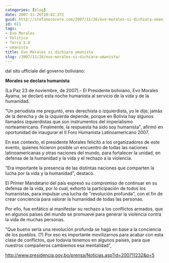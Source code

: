 ```yaml
---
categories: [blog]
date: 2007-11-26T20:42:37Z
guid: http://stefanocecere.com/2007/11/26/evo-morales-si-dichiara-umanista/
id: 611
tags:
- Evo Morales
- Politica
- Terra 2.0
- umanista
title: Evo Morales si dichiara umanista
slug: /2007/11/26/evo-morales-si-dichiara-umanista/
---
```


dal sito ufficiale del governo boliviano:

**Morales se declara humanista**
  
(La Paz 23 de noviembre, de 2007).- El Presidente boliviano, Evo Morales Ayama, se declaró esta noche humanista al servicio de la vida y de la humanidad.
  
"Un periodista me preguntó, eres derechista o izquierdista, yo le dije, jamás de la derecha y de la izquierda depende, porque en Bolivia hay algunos llamados izquierdistas que son instrumentos del imperialismo norteamericano. Finalmente, la respuesta ha sido soy humanista", afirmó en oportunidad de inaugurar el II Foro Humanista Latinoamericano 2007.
  
En ese contexto, el presidente Morales felicitó a los organizadores de este evento, quienes hicieron posible un encuentro de todas las naciones latinoamericanas y otras naciones del mundo, para fortalecer la unidad, en defensa de la humanidad y la vida y el rechazo a la violencia.
  
"Era importante la presencia de las distintas naciones que comparten la lucha por la vida y la humanidad", destacó.
  
El Primer Mandatario del país expresó su compromiso de continuar en su defensa de la vida, por lo cual, exhortó la participación de todos los humanistas, para impulsar una lucha de "revolución profunda", con el fin de crear conciencia para valorar la humanidad de todas las personas.
  
Por ello, fue enfático al manifestar su rechazo a los conflictos armados, que en algunos países del mundo se promueve para generar la violencia contra la vida de muchas personas.
  
"Que bueno sería una revolución profunda se haga en base a la conciencia de los pueblos. (?) Por eso es importante movilizarnos para acabar con esta clase de conflictos, que todavía tenemos en algunos países, para que nuestros compañeros cambiemos esa mentalidad",

<http://www.presidencia.gov.bo/prensa/Noticias.asp?id=200711232&p=5>